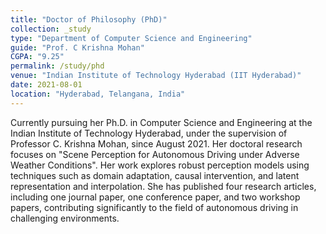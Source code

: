 ```yaml
---
title: "Doctor of Philosophy (PhD)"
collection: _study
type: "Department of Computer Science and Engineering"
guide: "Prof. C Krishna Mohan"
CGPA: "9.25"
permalink: /study/phd
venue: "Indian Institute of Technology Hyderabad (IIT Hyderabad)"
date: 2021-08-01
location: "Hyderabad, Telangana, India"
---
```


Currently pursuing her Ph.D. in Computer Science and Engineering at the Indian Institute of Technology Hyderabad, under the supervision of Professor C. Krishna Mohan, since August 2021. Her doctoral research focuses on "Scene Perception for Autonomous Driving under Adverse Weather Conditions". Her work explores robust perception models using techniques such as domain adaptation, causal intervention, and latent representation and interpolation. She has published four research articles, including one journal paper, one conference paper, and two workshop papers, contributing significantly to the field of autonomous driving in challenging environments.
